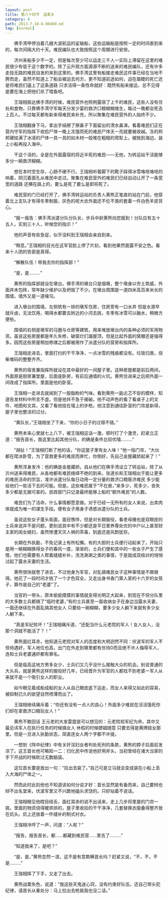 ```yaml
---
layout: post
title: 第八十四节　温柔乡
category: 6
path: 2013-7-10-6-08400.md
tag: [normal]
---
```


　　佛手湾甲停泊着几艘大波航运的鲨输船，这些运输船是按照一定的时间表到来的，每次间隔大约十天。难民编队也大致按照这个周期进行安排。

　　济州来船多少不一定，但是每次至少可以运走三千人一实际上滞留在这里的难民很少有低于这个数字的。除了云升观方面源源不断的送来的难民编队，还有许多走投无路的难民自发的来到这里的。佛手湾这里有船接走难民这件事已经在当地不胯而走，虽然不知道上了船会被运去何方，更不知道前途如何，迫在眉睫的死亡还是将难民们逼上了这条道路 只求活得一条性命就好：既然有船来接运，总不见得是要在海上把他们杀了喂鱼吧。

　　王瑞相抵达佛手湾的时候，难民营外也照例露宿了上千的难民，这些人没有住处和食物，只靠佛手湾守军每天分发少宴的救济口粮糊糊维生，每过一晚都会死去上百人。不过每天都有新来得难民来补充，所以聚集在难民营外的人始终不少。

　　王瑞相翻身下马，拿出手绢擦了擦鼻子下面留出的清水鼻涕。看着难民们正在营内守军的指挥下收拾尸体一晚上冻饿而死的难民尸体天一亮就要被收碱。冻的邦邦硬挂满了冰凌的尸体一具一具的如木材一般堆在粗糙的爬犁上，被拖到海边，装上小船再投入海中。

　　干这个活的，全是在外面露宿的将近半死的难民――无他，为转运站干活能够多分一碗救济糊糊。

　　想在本时空生存，心肠不硬不行。王瑞相听着脚下的靴子踩得冰雪咯吱咯吱的响着，阴沉着面孔从难民中走过。聚集在难民营外的难民们已经自动让开了一条宽宽的道路 还横在路上的，要么是死了要么是即将死了。

　　难民营的门已经打开了，佛手湾转运站的负责人黄熊正笔直的站在门前，他穿着北上支队才有得冬季制服，灰色的呢大衣外面还不伦不类的套着一件白色羊皮背心。

　　“报一报告：佛手湾派遣分队分队长，步兵中尉黄熊向您报到！分队应有五十五人，实到三十人，听候您的指示！”

　　他的声音有些急促，似乎没料到王瑞相会亲自到来。

　　“稍息。”王瑞相的目光在这军官脸上停了片刻，看到他果然面露不安之色。看来十人团的告密是真得。

　　“解散队伍！带我去你的指挥部！”

　　“是，是………”

　　黄熊的指挥部就设在墩台。佛手湾的墩台只是烟墩，整个墩身以夯土筑威，外面并未包砖，常年缺少维护以及坍毁了不少。在墩台周围是一道四米高百来米长的围墙，墙外又是一道壕沟。

　　进入墩台的围墙，左侧筑有一排的墩军住房，住房旁有一口水井 但是水源早就斥卤，无法饮用，喝得水都要去附近的小河去挑，冬季有冰雪可以融水，稍微方便些。

　　围墙的右侧是墩军的马圈与仓房等建筑，用来堆放墩台内的各种必须的军用物资。虽说这些房屋都是年久失修，破窗烂们漏屋顶，但是比起外面的窝棚还是强得多。因而这些房屋稍加修缮之后都被用作了派遣分队的营房和指挥所。

　　王瑞相走进去，里面打扫的干干净净，一点冰雪的残痕都没有。垃圾归类，烧柴堆码的整整齐齐。

　　黄熊的宿舍兼指挥所就设在其中最好的一间屋子里。这种房屋都是前后两间，外面原是厨房兼堂屋，后面是卧房，有前后通墙的火坑。黄熊住进来之后把外面一间改成了指挥所，里面是他的卧室。

　　王瑞相一走进去就闻到了一股脂粉的气味。看到黄熊一副忐忑不安的模样，知道告发材料中所言不虚。但是他并不急于揭破。他不动声色的看了看桌子上的文件、地图和文具，又看了看他挂在墙上的步枪。他注意到通往卧室的门帘是新得，屋子里也整洁的过分。

　　“黄队长，”王瑞相坐了下来，“你的小日子的过得不错。”

　　黄熊本来心里就七上八下，被王瑞相这话一激，顿时打了个激灵，赶紧立正道：“报告首长，我这里比起其他分队，的确是条件比较优嘻………”

　　“胡扯！”王瑞相打断了他的话，“你这屋子里有女人味！”他一指门帘，“大伙都在爬冰卧雪，为了营救更多的难民而奔忙，你倒好，先自己金屋藏娇起来了！”

　　黄熊浑身发冷：他的确是金屋藏娇。自从他们在佛手湾设立了转运站，除了从沂州送来得难民，从各地都有难民络绎不绝的到来。张道长和王瑞相出于能让更多的难民活命的宗旨，准许派遣分队每日动用一定分量的救济口粮赈济难民 多少能给他们一些活下去的可能。但是。这些难民属于“不在册，”来多少，死多少，丧失多少都是无据可查的。民政部门只记录最终能够上船的“额外难民”的人数。

　　难民们为了活命，什么事情都愿意做。对于已经一无所有的女人来说，出卖肉体就成为唯一的谋生手段。便有女子用身子诱惑派遣分队的士兵。

　　虽说这些女子蓬头垢面，面目憔悴，但是对长期服役，看老母猪也是双眼皮的士兵来说并不是问题，更别说其中有不少都还是平日里养尊处优的中户以上甚至财主家的闺女媳妇，虽然惨遭天灾人祸的茶毒，到底还是风韵犹存。

　　长期在外执勤，不免记录上有所松懈。有的大胆的士兵便行动起来了。开始只是用一碗糊糊换得女子的春风一度，渐渐的，士兵们便和其中的一些女子产生了感情，他们也需要有人帮着缝缝补补，洗洗涮涮之类的事情，于是就成双结对的悄悄过起了露水夫妻的生活。

　　黄熊很快就卷了进去，不过他身为军官，对乱搞难民女子这种事情是不屑做得。他花了一段时间才挑了一个才色双全，又走出身书香门第人家的十六岁的女孩子，算作是自己的“老婆”了。

　　当官的一带头，原本偷偷摸摸的事情就变得光明正大起来，到现在不但分队里的大多数士兵都搞了“临时老婆，”有的士兵甚至一面收纳女子在身边当露水夫妻，一面还继续在外面乱搞其他女人 只要给一碗糊糊，要多少女人躺下来就有多少女人躺下来。

　　“真是军纪败坏！”王瑞相痛斥道，“还配当什么元老院的军人！女人女人，没那个洞就不能活了？！”

　　黄熊面红耳赤，他知道元老院对军人的态度和大明迥然不同：伏波军的军人不但待遇好，军人地位也高，出门在外走到哪里都有优待D而且绝不许人侮辱军人，连和士兵老婆通奸都有罪名。

　　但是临高这地方男多女少，士兵们又几乎没什么接触大众的机会。别说普通的大头兵，就是黄熊这样的服役好几年，已经晋升为军官的人都找不到老婆一军人从来就不是一个吸引女人的职业。

　　如今眼见着成船成船的女人从自己眼皮底下运走，而女人来得又如此的容易，被抑制已久的欲望自然喷薄而出了。

　　王瑞相继续痛斥着：“你还有没有一点人的良心！外面多少难民在活活饿死你们却在拿救济口粮玩女人！”

　　黄熊不敢回话 王元老的大发雷霆是可以想见的：元老院视军纪为命，其中又最忌讳军人在执行任务的时候搞女人 休假的时候嫖娼随意 只要去得是黄牌妓女那里。但是一旦进入执勤状态，简直连女人两个字都不许提。

　　一想到《阵中纪律》中有关奸淫妇女者判处死刑的条款，黄熊的脖子后面前发凉了。这王首长他可略知一二：归化民中传说他好用斧头，当初曾经在诸大当家的手下开战的时候砍过无数脑袋。

　　这位首长要是放出一句：“拉出去毙了。”自己可是立马就会变成装在小船上丢入大海的尸体之一。

　　然而此时此刻他也不知道该如何分说才好：首长显然是有备而来，自己要辩也辩不出名堂来，伏波军里又不兴跪地磕头求饶的。只好站着不说话。

　　王瑞相眼见他瞠目结舌，面红耳赤的说不出话来，走上几步将里屋的门帘一挑，里面的物资烧得暖烘烘的，屋子里收拾的干干净净，几套替换衣服叠得整齐放在炕头。炕上还放着一件缝补的制式衬衣。

　　王瑞相冷哼了一声，问道：“人呢？”

　　“报告，报告首长，都……都藏到难民营……里去了………”

　　“知道我来了，是吧？”

　　“是，是，”黄熊忽然一凛，这不是有意欺瞒首长吗？赶紧又说，“不，不，不是………”

　　王瑞相挥了下手，又走了出去。

　　黄熊战栗失色，说道：“我这些天鬼迷心窍，没有约束好队伍，还自己带头犯纪律，请首长从重处分：马上拉出去枪毙我也没二话。”
